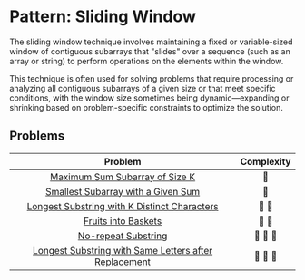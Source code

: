 # Pattern: Sliding Window

The sliding window technique involves maintaining a fixed or variable-sized window of contiguous subarrays that "slides" over a sequence (such as an array or string) to perform operations on the elements within the window.

This technique is often used for solving problems that require processing or analyzing all contiguous subarrays of a given size or that meet specific conditions, with the window size sometimes being dynamic—expanding or shrinking based on problem-specific constraints to optimize the solution.

## Problems

| Problem                                                                                                                | Complexity              |
| :--------------------------------------------------------------------------------------------------------------------: | :---------------------: |
| [Maximum Sum Subarray of Size K](./01-maximum-sum-subarray-of-size-k.md)                                               | :star2:                 |
| [Smallest Subarray with a Given Sum](./02-smallest-subarray-with-a-given-sum.md)                                       | :star2:                 |
| [Longest Substring with K Distinct Characters](./03-longest-substring-with-k-distinct-characters.md)                   | :star2: :star2:         |
| [Fruits into Baskets](./04-fruits-into-baskets.md)                                                                     | :star2: :star2:         |
| [No-repeat Substring](./05-no-repeat-substring.md)                                                                     | :star2: :star2: :star2: |
| [Longest Substring with Same Letters after Replacement](./06-longest-substring-with-same-letters-after-replacement.md) | :star2: :star2: :star2: |
